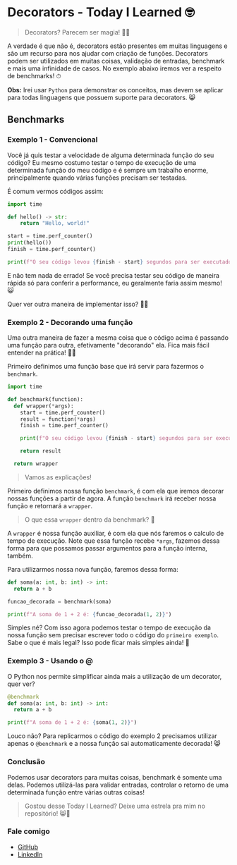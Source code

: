 # Decorators - Today I Learned 🤓

> Decorators? Parecem ser magia! 🧙‍♀️

A verdade é que não é, decorators estão presentes em muitas linguagens e são um recurso para nos ajudar com criação de funções. Decorators podem ser utilizados em muitas coisas, validação de entradas, benchmark e mais uma infinidade de casos. No exemplo abaixo iremos ver a respeito de benchmarks! ⏱

**Obs:** Irei usar `Python` para demonstrar os conceitos, mas devem se aplicar para todas linguagens que possuem suporte para decorators. 😸

## Benchmarks

### Exemplo 1 - Convencional

Você já quis testar a velocidade de alguma determinada função do seu código? Eu mesmo costumo testar o tempo de execução de uma determinada função do meu código e é sempre um trabalho enorme, principalmente quando várias funções precisam ser testadas.

É comum vermos códigos assim:

```Python
import time

def hello() -> str:
    return "Hello, world!"

start = time.perf_counter()
print(hello())
finish = time.perf_counter()

print(f"O seu código levou {finish - start} segundos para ser executado.")
```

E não tem nada de errado! Se você precisa testar seu código de maneira rápida só para conferir a performance, eu geralmente faria assim mesmo! 😺

Quer ver outra maneira de implementar isso? 🐱‍👤

### Exemplo 2 - Decorando uma função

Uma outra maneira de fazer a mesma coisa que o código acima é passando uma função para outra, efetivamente "decorando" ela. Fica mais fácil entender na prática! 👨‍💻

Primeiro definimos uma função base que irá servir para fazermos o `benchmark`.

```Python
import time

def benchmark(function):
  def wrapper(*args):
    start = time.perf_counter()
    result = function(*args)
    finish = time.perf_counter()

    print(f"O seu código levou {finish - start} segundos para ser executado.")

    return result

  return wrapper
```

> Vamos as explicações!

Primeiro definimos nossa função `benchmark`, é com ela que iremos decorar nossas funções a partir de agora. A função `benchmark` irá receber nossa função e retornará a `wrapper`.

> O que essa `wrapper` dentro da benchmark? 🤔

A `wrapper` é nossa função auxiliar, é com ela que nós faremos o calculo de tempo de execução. Note que essa função recebe `*args`, fazemos dessa forma para que possamos passar argumentos para a função interna, também.

Para utilizarmos nossa nova função, faremos dessa forma:

```Python
def soma(a: int, b: int) -> int:
  return a + b

funcao_decorada = benchmark(soma)

print(f"A soma de 1 + 2 é: {funcao_decorada(1, 2)}")
```

Simples né? Com isso agora podemos testar o tempo de execução da nossa função sem precisar escrever todo o código do `primeiro exemplo`. Sabe o que é mais legal? Isso pode ficar mais simples ainda! 🤯

### Exemplo 3 - Usando o @

O Python nos permite simplificar ainda mais a utilização de um decorator, quer ver?

```Python
@benchmark
def soma(a: int, b: int) -> int:
  return a + b

print(f"A soma de 1 + 2 é: {soma(1, 2)}")
```

Louco não? Para replicarmos o código do exemplo 2 precisamos utilizar apenas o `@benchmark` e a nossa função sai automaticamente decorada! 😸

### Conclusão

Podemos usar decorators para muitas coisas, benchmark é somente uma delas. Podemos utilizá-las para validar entradas, controlar o retorno de uma determinada função entre várias outras coisas!

> Gostou desse Today I Learned? Deixe uma estrela pra mim no repositório! 😸🌟

### Fale comigo

- [GitHub](https://github.com/Nxrth-x/)
- [LinkedIn](https://linkedin.com/in/lima-eder/)
